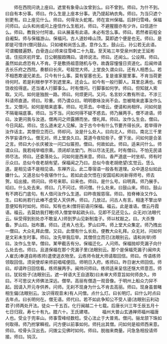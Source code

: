 <!-- { "loadSidebar": true } -->
　　师在西院问诜上座曰。遮里有象骨山汝曾到么。曰不曾到。师曰。为什不到。曰自有本分事。师曰。作么生是上座本分事。诜乃提起衲衣角。师曰。为当只遮个别更有。曰上座见什么。师曰。何得龙头蛇尾。师在宣州保福。后辞归雪峰。保福问师曰。山头和尚或问上座信作么生秖对。师曰。不避腥膻亦有少许。曰信道什么。师曰。教我分付阿谁。曰从展虽有此语。未必有恁么事。师曰。若然者前程全自阇梨。师与保福游山。保福问。古人道妙峰山顶。莫即遮个便是也无。师曰。是即是可惜许(僧问鼓山。只如棱和尚恁么道。意作么生。鼓山云。孙公若无此语。可谓髑髅遍野。白骨连山)师来往雪峰二十九载。至天祐三年受泉州刺史王延彬请。住招庆初开堂。日公朝服趋隅曰。请师说法。师曰。还闻么。公设拜。师曰。虽然如此虑恐有人不肯。于是敷扬祖意随机与夺。故毳容憧憧日资道化。后闽帅请去长乐府之西院。奏额曰长庆。号超觉大师。上堂良久谓众曰。还有人相悉么。若不相悉欺谩兄弟去。只今有什么事。莫有窒塞也无。复是谁家屋里事。不肯当荷更待何时。若是利根参学不到遮里来。还会么。如今有一般行脚人。耳里总满也。假饶收拾得底。还当诸人行脚事么。时有僧问。行脚事如何学。师曰。但知就人索取。又问。如何是独脱一路。师曰。何烦更问。又问。名言妙义教有所诠。不涉三科请师直道。师曰。珍重。师乃谓众曰。明明歌咏汝尚不会。忽被暗来底事汝作么生。又僧问。如何是暗来底事。师曰。吃茶去。中塔云。便请和尚相伴。问如何是不隔毫端底事。师曰。当不当。问如何得不疑不惑去。师乃展两手。僧不进语。师曰。汝更问我与汝道。僧再问之师露膊而坐。僧礼拜。师曰。汝作么生会。僧曰。今日风起。师曰。恁么道未定人见解。汝于古今中有什么节要齐得长庆。若举得许汝作话主。其僧但立而已。师却问。汝是什么处人。曰向北人。师曰。南北三千里外学妄语作么。僧无对。师上堂良久曰。莫道今夜较些子。便下坐。问如何是合圣之言。师曰大小长庆被汝一问口似匾担。僧曰。何故如此。师曰。适来问什么。师谓众曰。我若纯举唱宗乘。须闭却法堂门。所以尽法无民。时有僧曰。不怕无民请师尽法。师曰。还委落处么。问如何是西来意。师曰。香严道底一时坐却。师有时示众曰。总似今夜老胡有望。保福闻之乃曰。总似今夜老胡绝望(玄觉云。恁么道。是相见语不是相见语。东禅齐云。此二尊宿语一般各有道理。众中道总似如此嫌什么。又道总似今夜堪作什么。若如此会欠悟在)安国瑫和尚新得师号。师去贺。瑫出接。师问曰。师号来耶。曰来也。师曰。是什么号。曰明真。师乃展手。瑫曰。什么处去来。师曰。几不问过。师问僧。什么处来。曰鼓山来。师曰。鼓山有不跨石门底句。有人借问汝作么生道。曰昨夜报慈宿。师曰。拍脊棒汝又作么生。曰和尚若行此棒不虚受人天供养。师曰。几放过。问古人有言。相逢不擎出举意便知有时如何。师曰。知有也未(僧将前语问保福。福云。此是谁语。僧云丹霞语。福云。去莫妨我打睡)师入僧堂举起疏头曰。见即不见还见么。众无对(法眼代云。纵受得到别处亦不敢呈人)师到罗山见新制龛子。师以杖敲之。曰。大杀豫备。罗山曰。拙布置。师曰。还肯入也无。罗山曰吽。师上堂大众集定。师乃拽出一僧曰。大众礼拜此僧。又曰。此僧有什么长处。便教大众礼拜。众无对。问如何是文彩未生时事。师曰。汝先举我后举。其僧但立而已(法眼别云。请和尚举)师曰。汝作么生举。僧曰。某甲截舌有分。保福迁化。人问师。保福抛却壳漏子向什么处去也。师曰。且道保福在那个壳漏子里(法眼别云。那个是保福壳漏子)闽帅夫人崔氏(奉道自称练师)遣使送衣物至。云练师令就大师请取回信。师曰。传语练师领取回信。须臾使却来师前唱喏便回。师明日入府。练师曰。昨日谢大师回信。师曰。却请昨日回信看。练师展两手。闽帅问师曰。练师适来呈信还惬大师意否。师曰。犹较些子(法眼别云。遮一转语大王自道取)曰未审大师意旨如何师良久。帅曰。不可思议大师佛法深远。僧举。高丽有僧造一观音像。于明州上船众力舁不起。因请入开元寺供养。问师。无刹不现身为什么不肯去高丽。师曰。现身虽普睹相生偏(法眼别云。汝识得观音未)有人问僧。点什么灯。曰长明灯。曰什么时点曰去年点。曰长明何在。僧无语。师代曰。若不如此争知公不受人谩(法眼别云利动君子)师两处开法。徒众一千五百。化行闽越二十七载。后唐长兴三年壬辰五月十七日归寂。寿七十有九。腊六十。王氏建塔。
　　福州大普山玄通禅师福州福唐人也。受业于兜率山。师事雪峰经数稔。受心法止于大普焉。僧问。骊龙颔下珠如何取得。师乃拊掌瞬视。问方便以前事如何。师托出其僧。问如何是祖师西来意。师曰。咬骨头汉出去。问拨尘见佛时如何。师曰。脱枷来商量。问急急相投请师接。师曰。钝汉。
